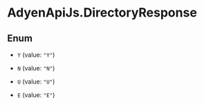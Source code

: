 # AdyenApiJs.DirectoryResponse

## Enum


* `Y` (value: `"Y"`)

* `N` (value: `"N"`)

* `U` (value: `"U"`)

* `E` (value: `"E"`)


